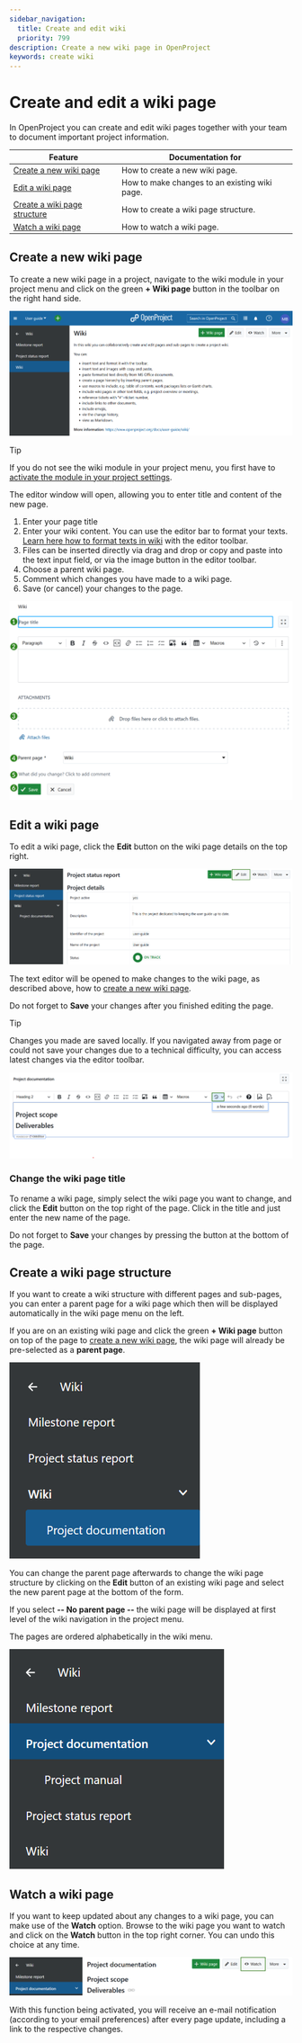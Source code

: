 ```yaml
---
sidebar_navigation:
  title: Create and edit wiki
  priority: 799
description: Create a new wiki page in OpenProject
keywords: create wiki
---
```


# Create and edit a wiki page

In OpenProject you can create and edit wiki pages together with your team to document important project information.

| Feature                                                       | Documentation for                             |
|---------------------------------------------------------------|-----------------------------------------------|
| [Create a new wiki page](#create-a-new-wiki-page)             | How to create a new wiki page.                |
| [Edit a wiki page](#edit-a-wiki-page)                         | How to make changes to an existing wiki page. |
| [Create a wiki page structure](#create-a-wiki-page-structure) | How to create a wiki page structure.          |
| [Watch a wiki page](#watch-a-wiki-page)                       | How to watch a wiki page.                     |

## Create a new wiki page

To create a new wiki page in a project, navigate to the wiki module in your project menu and click on the green **+ Wiki page** button in the toolbar on the right hand side.

![Create a new wiki page in OpenProject](openproject_user_guide_create_wiki_page_button.png)

> [!TIP]
> If you do not see the wiki module in your project menu, you first have to [activate the module in your project settings](../../projects).

The editor window will open, allowing you to enter title and content of the new page.

1. Enter your page title
2. Enter your wiki content. You can use the editor bar to format your texts.  [Learn here how to format texts in wiki](../#general-wiki-information) with the editor toolbar.
3. Files can be inserted directly via drag and drop or copy and paste into the text input field, or via the image button in the editor toolbar.
4. Choose a parent wiki page.
5. Comment which changes you have made to a wiki page.
6. Save (or cancel) your changes to the page.

![Form to create a new wiki page in OpenProject](openproject_user_guide_create_wiki_page_form.png)

## Edit a wiki page

To edit a wiki page, click the **Edit** button on the wiki page details on the top right.

![Edit wiki page in OpenProject](openproject_user_guide_edit_wiki_page_button.png)

The text editor will be opened to make changes to the wiki page, as described above, how to [create a new wiki page](#create-a-new-wiki-page).

Do not forget to **Save** your changes after you finished editing the page.

> [!TIP]
> Changes you made are saved locally. If you navigated away from page or could not save your changes due to a technical difficulty, you can access latest changes via the editor toolbar.

![Restore local backups in text editor in OpenProject](openproject_user_guide_wiki_autosave_icon.png)

### Change the wiki page title

To rename a wiki page, simply select the wiki page you want to change, and click the **Edit** button on the top right of the page. Click in the title and just enter the new name of the page.

Do not forget to **Save** your changes by pressing the button at the bottom of the page.

## Create a wiki page structure

If you want to create a wiki structure with different pages and sub-pages, you can enter a parent page for a wiki page which then will be displayed automatically in the wiki page menu on the left.

If you are on an existing wiki page and click the green **+ Wiki page** button on top of the page to [create a new wiki page](#create-a-new-wiki-page), the wiki page will already be pre-selected as a **parent page**.

![Wiki page structure example with page parent](openproject_user_guide_wiki_child_page_example.png)

You can change the parent page afterwards to change the wiki page structure by clicking on the **Edit** button of an existing wiki page and select the new parent page at the bottom of the form.

If you select **-- No parent page --** the wiki page will be displayed at first level of the wiki navigation in the project menu.

The pages are ordered alphabetically in the wiki menu.

![Wiki page structure example with no parent](openproject_user_guide_wiki_noparent_page_example.png)

## Watch a wiki page

If you want to keep updated about any changes to a wiki page, you can make use of the **Watch** option. Browse to the wiki page you want to watch and click on the **Watch** button in the top right corner. You can undo this choice at any time.

![Watch a wiki page in OpenProject](openproject_user_guide_watch_wiki_page_button.png)

With this function being activated, you will receive an e-mail notification (according to your email preferences) after every page update, including a link to the respective changes.
